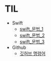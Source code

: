 # TIL

* Swift
    * [swift_문법_1](./Swift/swift_문법_1.md)
    * [swift_문법_2](./Swift/swift_문법_2.md)
    * [swift_문법_3](./Swift/swift_문법_3.md)
* Github
    * [깃허브 명령어](./Github/깃허브_명령어.md)